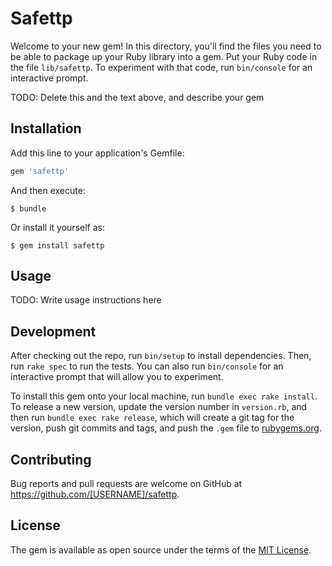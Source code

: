 # Safettp

Welcome to your new gem! In this directory, you'll find the files you need to be able to package up your Ruby library into a gem. Put your Ruby code in the file `lib/safettp`. To experiment with that code, run `bin/console` for an interactive prompt.

TODO: Delete this and the text above, and describe your gem

## Installation

Add this line to your application's Gemfile:

```ruby
gem 'safettp'
```

And then execute:

    $ bundle

Or install it yourself as:

    $ gem install safettp

## Usage

TODO: Write usage instructions here

## Development

After checking out the repo, run `bin/setup` to install dependencies. Then, run `rake spec` to run the tests. You can also run `bin/console` for an interactive prompt that will allow you to experiment.

To install this gem onto your local machine, run `bundle exec rake install`. To release a new version, update the version number in `version.rb`, and then run `bundle exec rake release`, which will create a git tag for the version, push git commits and tags, and push the `.gem` file to [rubygems.org](https://rubygems.org).

## Contributing

Bug reports and pull requests are welcome on GitHub at https://github.com/[USERNAME]/safettp.

## License

The gem is available as open source under the terms of the [MIT License](http://opensource.org/licenses/MIT).
